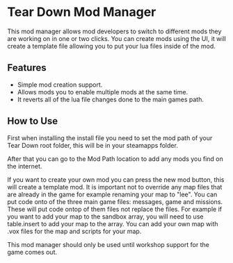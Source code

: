 # Tear Down Mod Manager

This mod manager allows mod developers to switch to different mods they are working on in one or two clicks. You can create mods using the UI, it will create a template file allowing you to put your lua files inside of the mod.

## Features

* Simple mod creation support.
* Allows mods you to enable multiple mods at the same time.
* It reverts all of the lua file changes done to the main games path.

## How to Use

First when installing the install file you need to set the mod path of your Tear Down root folder, this will be in your steamapps folder. 

After that you can go to the Mod Path location to add any mods you find on the internet.

If you want to create your own mod you can press the new mod button, this will create a template mod. It is important not to override any map files that are already in the game for example renaming your map to "lee". You can put code onto of the three main game files: messages, game and missions. These will put code ontop of them files not replace the files. For example if you want to add your map to the sandbox array, you will need to use table.insert to add your map to the array. You can add your own map with .vox files for the map and scripts for your map.


This mod manager should only be used until workshop support for the game comes out.
